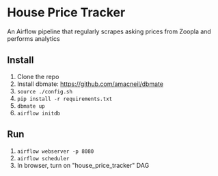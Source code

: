 # House Price Tracker
An Airflow pipeline that regularly scrapes asking prices from Zoopla and performs analytics

## Install
1. Clone the repo
2. Install dbmate: https://github.com/amacneil/dbmate
3. ```source ./config.sh```
4. ```pip install -r requirements.txt```
5. ```dbmate up```
6. ```airflow initdb```

## Run
1. ```airflow webserver -p 8080```
2. ```airflow scheduler```
3. In browser, turn on "house_price_tracker" DAG
